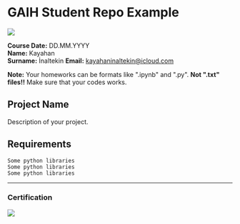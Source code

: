 # GAIH Student Repo Example
![](img/logo.png)

**Course Date:** DD.MM.YYYY  
**Name:** Kayahan   
**Surname:** İnaltekin
**Email:** kayahaninaltekin@icloud.com  

**Note:** Your homeworks can be formats like ".ipynb" and ".py". **Not ".txt" files!!** Make sure that your codes works.  

## Project Name
Description of your project.

## Requirements
```
Some python libraries
Some python libraries
Some python libraries
```
---

### Certification
![](img/certificate_ex.png)

